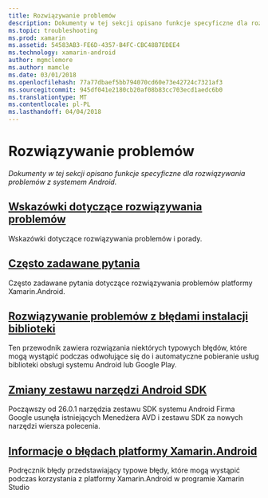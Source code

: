 ```yaml
---
title: Rozwiązywanie problemów
description: Dokumenty w tej sekcji opisano funkcje specyficzne dla rozwiązywania problemów z systemem Android.
ms.topic: troubleshooting
ms.prod: xamarin
ms.assetid: 54583AB3-FE6D-4357-B4FC-CBC48B7EDEE4
ms.technology: xamarin-android
author: mgmclemore
ms.author: mamcle
ms.date: 03/01/2018
ms.openlocfilehash: 77a77dbaef5bb794070cd60e73e42724c7321af3
ms.sourcegitcommit: 945df041e2180cb20af08b83cc703ecd1aedc6b0
ms.translationtype: MT
ms.contentlocale: pl-PL
ms.lasthandoff: 04/04/2018
---
```

# <a name="troubleshooting"></a>Rozwiązywanie problemów

_Dokumenty w tej sekcji opisano funkcje specyficzne dla rozwiązywania problemów z systemem Android._

## <a name="troubleshooting-tipsandroidtroubleshootingtroubleshootingmd"></a>[Wskazówki dotyczące rozwiązywania problemów](~/android/troubleshooting/troubleshooting.md)

Wskazówki dotyczące rozwiązywania problemów i porady.


## <a name="frequently-asked-questionsquestionsindexmd"></a>[Często zadawane pytania](questions/index.md)

Często zadawane pytania dotyczące rozwiązywania problemów platformy Xamarin.Android.


## <a name="resolving-library-installation-errorsandroidtroubleshootingresolving-library-installation-errorsmd"></a>[Rozwiązywanie problemów z błędami instalacji biblioteki](~/android/troubleshooting/resolving-library-installation-errors.md)

Ten przewodnik zawiera rozwiązania niektórych typowych błędów, które mogą wystąpić podczas odwołujące się do i automatyczne pobieranie usług biblioteki obsługi systemu Android lub Google Play.


## <a name="changes-to-the-android-sdk-toolingandroidtroubleshootingsdk-cli-tooling-changesmd"></a>[Zmiany zestawu narzędzi Android SDK](~/android/troubleshooting/sdk-cli-tooling-changes.md)

Począwszy od 26.0.1 narzędzia zestawu SDK systemu Android Firma Google usunęła istniejących Menedżera AVD i zestawu SDK za nowych narzędzi wiersza polecenia.


## <a name="xamarinandroid-errors-referenceandroidtroubleshootingerrorsmd"></a>[Informacje o błędach platformy Xamarin.Android](~/android/troubleshooting/errors.md)

Podręcznik błędy przedstawiający typowe błędy, które mogą wystąpić podczas korzystania z platformy Xamarin.Android w programie Xamarin Studio

